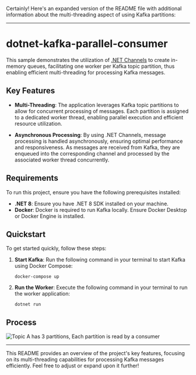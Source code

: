 Certainly! Here's an expanded version of the README file with additional information about the multi-threading aspect of using Kafka partitions:

---

# dotnet-kafka-parallel-consumer

This sample demonstrates the utilization of [.NET Channels](https://devblogs.microsoft.com/dotnet/an-introduction-to-system-threading-channels/) to create in-memory queues, facilitating one worker per Kafka topic partition, thus enabling efficient multi-threading for processing Kafka messages.

## Key Features

- **Multi-Threading**: The application leverages Kafka topic partitions to allow for concurrent processing of messages. Each partition is assigned to a dedicated worker thread, enabling parallel execution and efficient resource utilization.
  
- **Asynchronous Processing**: By using .NET Channels, message processing is handled asynchronously, ensuring optimal performance and responsiveness. As messages are received from Kafka, they are enqueued into the corresponding channel and processed by the associated worker thread concurrently.

## Requirements

To run this project, ensure you have the following prerequisites installed:

- **.NET 8**: Ensure you have .NET 8 SDK installed on your machine.
- **Docker**: Docker is required to run Kafka locally. Ensure Docker Desktop or Docker Engine is installed.

## Quickstart

To get started quickly, follow these steps:

1. **Start Kafka**:
   Run the following command in your terminal to start Kafka using Docker Compose:
   ```
   docker-compose up
   ```

2. **Run the Worker**:
   Execute the following command in your terminal to run the worker application:
   ```
   dotnet run
   ```

## Process


![ Topic A has 3 partitions, Each partition is read by a consumer](![image](https://github.com/m2sachinpatil/KafkaParallelConsumer/assets/51775632/d7680a00-4590-49c4-acbb-fc932d635b0b)
)

---

This README provides an overview of the project's key features, focusing on its multi-threading capabilities for processing Kafka messages efficiently. Feel free to adjust or expand upon it further!

